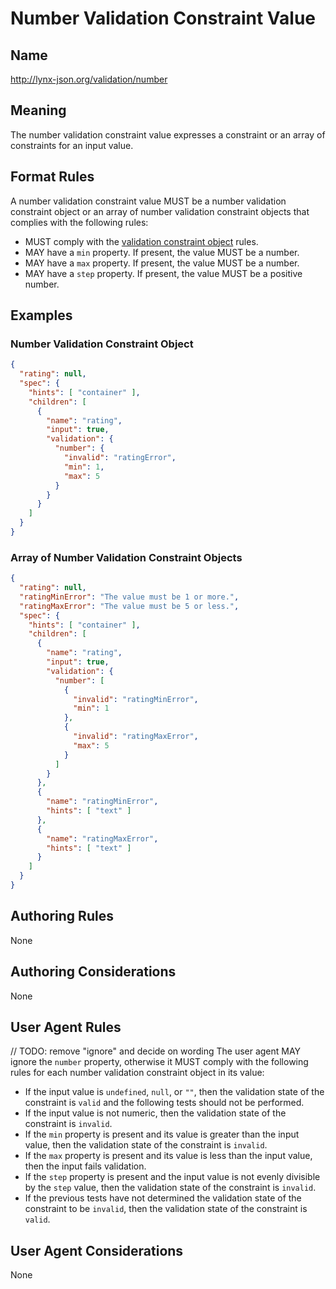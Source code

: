 # Number Validation Constraint Value

## Name

http://lynx-json.org/validation/number

## Meaning

The number validation constraint value expresses a constraint or an array of constraints for an input value.

## Format Rules

A number validation constraint value MUST be a number validation constraint object or an array of number validation constraint objects that complies with the following rules:

- MUST comply with the [validation constraint object](#validation-constraint-object) rules.
- MAY have a `min` property. If present, the value MUST be a number.
- MAY have a `max` property. If present, the value MUST be a number.
- MAY have a `step` property. If present, the value MUST be a positive number.

## Examples

### Number Validation Constraint Object

```json
{
  "rating": null,
  "spec": {
    "hints": [ "container" ],
    "children": [
      {
        "name": "rating",
        "input": true,
        "validation": {
          "number": {
            "invalid": "ratingError",
            "min": 1,
            "max": 5
          }
        }
      }
    ]
  }
}
```

### Array of Number Validation Constraint Objects

```json
{
  "rating": null,
  "ratingMinError": "The value must be 1 or more.",
  "ratingMaxError": "The value must be 5 or less.",
  "spec": {
    "hints": [ "container" ],
    "children": [
      {
        "name": "rating",
        "input": true,
        "validation": {
          "number": [
            {
              "invalid": "ratingMinError",
              "min": 1
            },
            {
              "invalid": "ratingMaxError",
              "max": 5
            }
          ]
        }
      },
      {
        "name": "ratingMinError",
        "hints": [ "text" ]
      },
      {
        "name": "ratingMaxError",
        "hints": [ "text" ]
      }
    ]
  }
}
```

## Authoring Rules

None

## Authoring Considerations

None

## User Agent Rules

// TODO: remove "ignore" and decide on wording
The user agent MAY ignore the `number` property, otherwise it MUST comply with the following rules for each number validation constraint object in its value:

- If the input value is `undefined`, `null`, or `""`, then the validation state of the constraint is `valid` and the following tests should not be performed.
- If the input value is not numeric, then the validation state of the constraint is `invalid`.
- If the `min` property is present and its value is greater than the input value, then the validation state of the constraint is `invalid`.
- If the `max` property is present and its value is less than the input value, then the input fails validation.
- If the `step` property is present and the input value is not evenly divisible by the `step` value, then the validation state of the constraint is `invalid`.
- If the previous tests have not determined the validation state of the constraint to be `invalid`, then the validation state of the constraint is `valid`.

## User Agent Considerations

None
